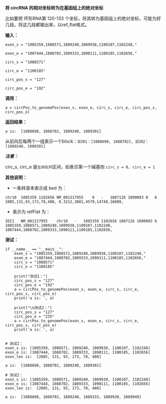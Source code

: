 **将 circRNA 的相对坐标转为在基因组上的绝对坐标**

比如要把 环形RNA第 120-133 个坐标，将其转为基因组上的绝对坐标，可能为好几段，将这几段都输出来，以ref_flat格式。

**输入：**

`exon_s = "1085359,1088571,1089240,1089938,1100107,1102248,"`

`exon_e = "1087444,1088702,1089333,1090111,1100185,1102656,"`

`circ_s = "1088571"`

`circ_e = "1100185"`

`circ_pos_s = "127"`

`circ_pos_e = "192"`


**调用：**

`a = circPos_to_genomePos(exon_s, exon_e, circ_s, circ_e, circ_pos_s, circ_pos_e)`


**返回结果：**

`a is:  [1088698, 1088702, 1089240, 1089301]`

从前向后每两个一组表示一个block：`区间1：[1088698, 1088702], 区间2：[1089240, 1089301]`


***注意：***

circ_s, circ_e 是`左闭右开`区间，如表示第一个碱基则 `circ_s = 0, circ_e = 1`


**其他说明：**

- 一条转录本表示成 bed 为：

`chr10	1085359	1102656	NM_001317955	0	-	1087126	1090083	0	6	2085,131,93,173,78,408,	0,3212,3881,4579,14748,16889,`

- 表示为 refFlat 为：

`IDI1	NM_001317955	chr10	-	1085359	1102656	1087126	1090083	6	1085359,1088571,1089240,1089938,1100107,1102248,	1087444,1088702,1089333,1090111,1100185,1102656,`


**测试：**

```
if __name__ == "__main__":
    exon_s = "1085359,1088571,1089240,1089938,1100107,1102248,"
    exon_e = "1087444,1088702,1089333,1090111,1100185,1102656,"
    circ_s = "1088571"
    circ_e = "1100185"

    print("测试1：")
    circ_pos_s = "127"
    circ_pos_e = "192"
    a = circPos_to_genomePos(exon_s, exon_e, circ_s, circ_e, circ_pos_s, circ_pos_e)
    print('a is: ', a)

    print("\n测试2：")
    circ_pos_s = "127"
    circ_pos_e = "235"
    a = circPos_to_genomePos(exon_s, exon_e, circ_s, circ_e, circ_pos_s, circ_pos_e)
    print('a is: ', a)


# 测试1：
exon_s is: [1085359, 1088571, 1089240, 1089938, 1100107, 1102248]
exon_e is: [1087444, 1088702, 1089333, 1090111, 1100185, 1102656]
exon_len is:  [2085, 131, 93, 173, 78, 408]

a is:  [1088698, 1088702, 1089240, 1089301]

# 测试2：
exon_s is: [1085359, 1088571, 1089240, 1089938, 1100107, 1102248]
exon_e is: [1087444, 1088702, 1089333, 1090111, 1100185, 1102656]
exon_len is:  [2085, 131, 93, 173, 78, 408]

a is:  [1088698, 1088702, 1089240, 1089333, 1089938, 1089949]

```
